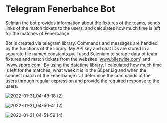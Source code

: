 # Telegram Fenerbahce Bot
Selman the bot provides information about the fixtures of the teams, sends links of the match tickets to the users, and calculates how much time is left for the matches of Fenerbahçe.

Bot is created via telegram library. Commands and messages are handled by the functions of the library. My API key and chat IDs are stored in a separate file named constants.py. I used Selenium to scrape data of team fixtures and match tickets from the websites 'www.biletwise.com' and 'www.sporx.com'. By using the datetime library, I calculated how much time is left for the matches, what week it is in the Süper Lig and when the soonest match of the Fenerbahçe is. I determine the commands of the users through regular expression and provide the required response to the users.  

![2022-01-31_04-49-18 (2)](https://user-images.githubusercontent.com/83069560/151731421-bc69999b-ac33-4ad0-85e9-c76be2944c46.png)

![2022-01-31_04-50-41 (2)](https://user-images.githubusercontent.com/83069560/151731446-c6329fa5-7140-4078-b232-161a58c3aa8d.png)

![2022-01-31_04-51-59 (4)](https://user-images.githubusercontent.com/83069560/151731453-684df154-19e8-42b3-b60f-7a36e6e4f9a8.png)

